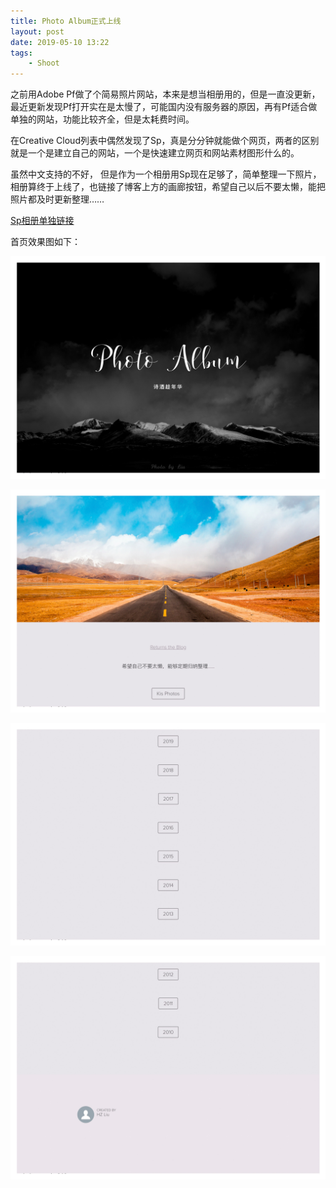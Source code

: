 ```yaml
---
title: Photo Album正式上线
layout: post
date: 2019-05-10 13:22
tags: 
    - Shoot
---
```

之前用Adobe Pf做了个简易照片网站，本来是想当相册用的，但是一直没更新，最近更新发现Pf打开实在是太慢了，可能国内没有服务器的原因，再有Pf适合做单独的网站，功能比较齐全，但是太耗费时间。

在Creative Cloud列表中偶然发现了Sp，真是分分钟就能做个网页，两者的区别就是一个是建立自己的网站，一个是快速建立网页和网站素材图形什么的。

虽然中文支持的不好， 但是作为一个相册用Sp现在足够了，简单整理一下照片，相册算终于上线了，也链接了博客上方的画廊按钮，希望自己以后不要太懒，能把照片都及时更新整理……

[Sp相册单独链接](https://spark.adobe.com/page/zd7JdBXHZE6NX/)

首页效果图如下：

![](/IMG/2019/2019-05-10-Photo-Album/1.jpg)

![](/IMG/2019/2019-05-10-Photo-Album/2.jpg)

![](/IMG/2019/2019-05-10-Photo-Album/3.jpg)

![](/IMG/2019/2019-05-10-Photo-Album/4.jpg)